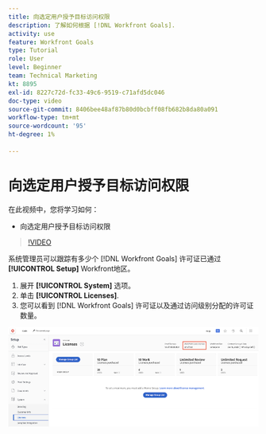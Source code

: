 ```yaml
---
title: 向选定用户授予目标访问权限
description: 了解如何根据 [!DNL Workfront Goals].
activity: use
feature: Workfront Goals
type: Tutorial
role: User
level: Beginner
team: Technical Marketing
kt: 8895
exl-id: 8227c72d-fc33-49c6-9519-c71afd5dc046
doc-type: video
source-git-commit: 8406bee48af87b80d0bcbff08fb682b8da80a091
workflow-type: tm+mt
source-wordcount: '95'
ht-degree: 1%

---
```


# 向选定用户授予目标访问权限

在此视频中，您将学习如何：

* 向选定用户授予目标访问权限

>[!VIDEO](https://video.tv.adobe.com/v/335189/?quality=12&learn=on)

系统管理员可以跟踪有多少个 [!DNL Workfront Goals] 许可证已通过 **[!UICONTROL Setup]** Workfront地区。

1. 展开 **[!UICONTROL System]** 选项。
1. 单击 **[!UICONTROL Licenses]**.
1. 您可以看到 [!DNL Workfront Goals] 许可证以及通过访问级别分配的许可证数量。

![数量的屏幕截图 [!DNL Workfront Goals] 的“设置”区域中的许可证 [!DNL Workfront]](assets/02-workfront-goals-licenses.png)
